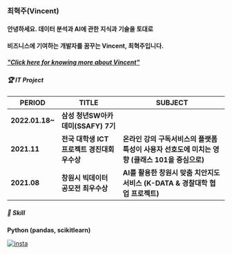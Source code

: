 ### 최혁주(Vincent) 
#### 안녕하세요. 데이터 분석과 AI에 관한 지식과 기술을 토대로
#### 비즈니스에 기여하는 개발자를 꿈꾸는 Vincent, 최혁주입니다.
##### ["Click here for knowing more about Vincent"](https://aboutvincent.notion.site/Vincent-c6094829a16f49d99abe2bc76ade9b10)

##### 🏆 IT Project  

| PERIOD | TITLE | SUBJECT |
| ------- | ------- | -------|
| **2022.01.18~** | **삼성 청년SW아카데미(SSAFY) 7기** | 
| **2021.11** | **전국 대학생 ICT 프로젝트 경진대회 우수상** | **온라인 강의 구독서비스의 플랫폼 특성이 사용자 선호도에 미치는 영향 (클래스 101을 중심으로)**
| **2021.08** | **창원시 빅데이터 공모전 최우수상** | **AI를 활용한 창원시 맞춤 치안지도 서비스 (K-DATA & 경찰대학 협업 프로젝트)** |


##### 🧩 Skill  

**Python (pandas, scikitlearn)**    

[![insta](https://img.shields.io/badge/Instagram-ff69b4?style=for-the-badge&logo=instagram&logoColor=white&link=https://www.instagram.com/caesium_y/)](https://www.instagram.com/vct_c/)
